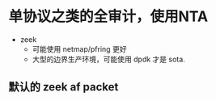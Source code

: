 # 单协议之类的全审计，使用NTA

- zeek 
    - 可能使用 netmap/pfring 更好
    - 大型的边界生产环境，可能使用 dpdk 才是 sota. 


## 默认的 zeek af packet 

